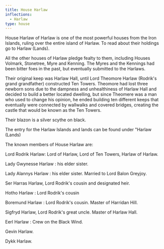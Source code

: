```yaml
---
title: House Harlaw
inflections:
  - Harlaw
type: house
---
```


House Harlaw of Harlaw is one of the most powerful houses from the Iron Islands, ruling over the entire island of Harlaw. To read about their holdings go to Harlaw (Lands).

All the other houses of Harlaw pledge fealty to them, including Houses Volmark, Stonetree, Myre and Kenning. The Myres and the Kennings had been bitter foes in the past, but eventually submitted to the Harlaws.

Their original keep was Harlaw Hall, until Lord Theomore Harlaw (Rodrik's grand grandfather) constructed Ten Towers. Theomore had lost three newborn sons due to the dampness and unhealthiness of Harlaw Hall and decided to build a better located dwelling, but since Theomere was a man who used to change his opinion, he ended building ten different keeps that eventually were connected by wallwalks and covered bridges, creating the castle that would be known as the Ten Towers.

Their blazon is a silver scythe on black.

The entry for the Harlaw Islands and lands can be found under "Harlaw (Lands)

The known members of House Harlaw are:

Lord Rodrik Harlaw: Lord of Harlaw, Lord of Ten Towers, Harlaw of Harlaw.

Lady Gwynesse Harlaw : his elder sister.

Lady Alannys Harlaw : his elder sister. Married to Lord Balon Greyjoy.

Ser Harras Harlaw, Lord Rodrik's cousin and designated heir.

Hotho Harlaw : Lord Rodrik's cousin

Boremund Harlaw : Lord Rodrik's cousin. Master of Harridan Hill.

Sigfryd Harlaw, Lord Rodrik's great uncle. Master of Harlaw Hall.

Eerl Harlaw : Crew on the Black Wind.

Gevin Harlaw.

Dykk Harlaw.


